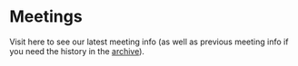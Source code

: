 # Meetings

Visit here to see our latest meeting info (as well as previous meeting info if you need the history in the [archive](archive)).
